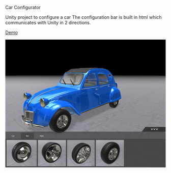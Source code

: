 Car Configurator

Unity project to configure a car
The configuration bar is built in html which communicates with Unity in 2 directions.

[Demo](http://bertyhell.s3-website.eu-central-1.amazonaws.com/projects/car-configurator-shd)

![Car with configuration bar at the bottom](screenshot.png)

